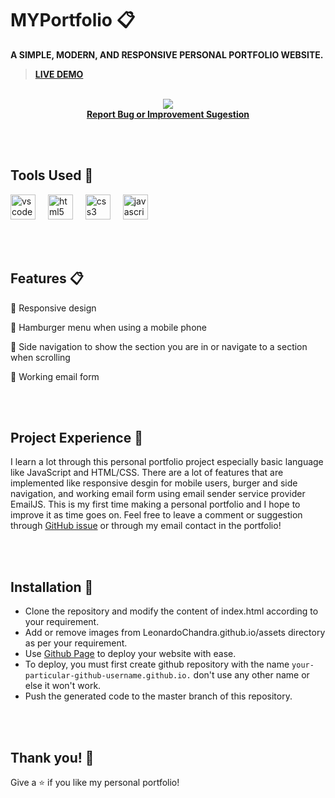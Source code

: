 # MYPortfolio 📋
**A SIMPLE, MODERN, AND RESPONSIVE PERSONAL PORTFOLIO WEBSITE.**
> **[LIVE DEMO](https://leonardochandra.github.io/Portfolio)**

<br>
<div align="center">
  <img src="https://github.com/LeonardoChandra/LeonardoChandra.github.io/assets/137888895/b5057881-7e68-407b-9c7b-5723c870d851"/>
</div>

<div align="center" style="font-weight: bold"><a href="https://github.com/LeonardoChandra/Portfolio/issues">Report Bug or Improvement Sugestion</a></div>

<br></br>
## Tools Used 🔧
<div align="column">
  <img src="https://cdn.jsdelivr.net/gh/devicons/devicon/icons/vscode/vscode-original.svg" height="40" alt="vscode logo" title="VScode"/>
  <img width="12" />
  <img src="https://cdn.jsdelivr.net/gh/devicons/devicon/icons/html5/html5-original.svg" height="40" alt="html5 logo" title="HTML"/>
  <img width="12" />
  <img src="https://cdn.jsdelivr.net/gh/devicons/devicon/icons/css3/css3-original.svg" height="40" alt="css3 logo" title="CSS"/>
  <img width="12" />
  <img src="https://cdn.jsdelivr.net/gh/devicons/devicon/icons/javascript/javascript-original.svg" height="40" alt="javascript logo" title="JavaScript"/>
</div>

<br></br>
## Features 📋

📱 Responsive design

🍔 Hamburger menu when using a mobile phone

💠 Side navigation to show the section you are in or navigate to a section when scrolling

📧 Working email form

<br></br>
## Project Experience 🚀
I learn a lot through this personal portfolio project especially basic language like JavaScript and HTML/CSS. There are a lot of features that are implemented like responsive desgin for mobile users, burger and side navigation, and working email form using email sender service provider EmailJS. This is my first time making a personal portfolio and I hope to improve it as time goes on. Feel free to leave a comment or suggestion through <a href="https://github.com/LeonardoChandra/Portfolio/issues">GitHub issue</a> or through my email contact in the portfolio!

<br></br>
## Installation 📂

- Clone the repository and modify the content of index.html according to your requirement.
- Add or remove images from LeonardoChandra.github.io/assets directory as per your requirement.
- Use [Github Page](https://pages.github.com/) to deploy your website with ease. 
- To deploy, you must first create github repository with the name `your-particular-github-username.github.io.` don't use any other name or else it won't work.
- Push the generated code to the master branch of this repository.

<br></br>
## Thank you! 🐥
Give a ⭐ if you like my personal portfolio!
